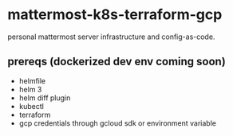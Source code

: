# mattermost-k8s-terraform-gcp
personal mattermost server infrastructure and config-as-code.

## prereqs (dockerized dev env coming soon)
* helmfile
* helm 3
* helm diff plugin
* kubectl
* terraform
* gcp credentials through gcloud sdk or environment variable
